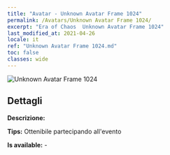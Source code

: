 ```yaml
---
title: "Avatar - Unknown Avatar Frame 1024"
permalink: /Avatars/Unknown Avatar Frame 1024/
excerpt: "Era of Chaos  Unknown Avatar Frame 1024"
last_modified_at: 2021-04-26
locale: it
ref: "Unknown Avatar Frame 1024.md"
toc: false
classes: wide
---
```

 ![Unknown Avatar Frame 1024](/images/a/avatarFrame_24.png)

## Dettagli

 **Descrizione:**  

 **Tips:** Ottenibile partecipando all'evento 

 **Is available:**  - 

